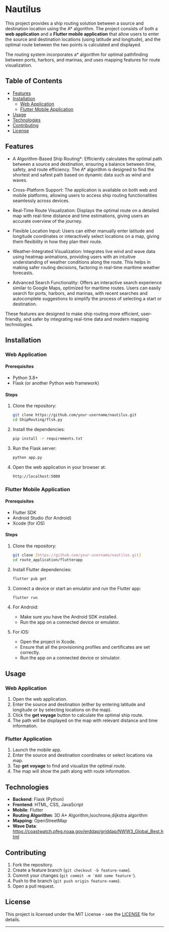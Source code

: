 


# Nautilus

This project provides a ship routing solution between a source and destination location using the A* algorithm. The project consists of both a **web application** and a **Flutter mobile application** that allow users to enter the source and destination locations (using latitude and longitude), and the optimal route between the two points is calculated and displayed.

The routing system incorporates a* algorithm for optimal pathfinding between ports, harbors, and marinas, and uses mapping features for route visualization.

## Table of Contents
- [Features](#features)
- [Installation](#installation)
  - [Web Application](#web-application)
  - [Flutter Mobile Application](#flutter-mobile-application)
- [Usage](#usage)
- [Technologies](#technologies)
- [Contributing](#contributing)
- [License](#license)

## Features
- A Algorithm-Based Ship Routing*: Efficiently calculates the optimal path between a source and destination, ensuring a balance between time, safety, and route efficiency. The A* algorithm is designed to find the shortest and safest path based on dynamic data such as wind and waves.

- Cross-Platform Support: The application is available on both web and mobile platforms, allowing users to access ship routing functionalities seamlessly across devices.

- Real-Time Route Visualization: Displays the optimal route on a detailed map with real-time distance and time estimations, giving users an accurate overview of the journey.

- Flexible Location Input: Users can either manually enter latitude and longitude coordinates or interactively select locations on a map, giving them flexibility in how they plan their route.

- Weather-Integrated Visualization: Integrates live wind and wave data using heatmap animations, providing users with an intuitive understanding of weather conditions along the route. This helps in making safer routing decisions, factoring in real-time maritime weather forecasts.

- Advanced Search Functionality: Offers an interactive search experience similar to Google Maps, optimized for maritime routes. Users can easily search for ports, harbors, and marinas, with recent searches and autocomplete suggestions to simplify the process of selecting a start or destination.

These features are designed to make ship routing more efficient, user-friendly, and safer by integrating real-time data and modern mapping technologies.

## Installation

### Web Application

#### Prerequisites
- Python 3.8+
- Flask (or another Python web framework)


#### Steps
1. Clone the repository:
   ```bash
   git clone https://github.com/your-username/nautilus.git
   cd ShipRouting/flsk.py
   ```

2. Install the dependencies:
   ```bash
   pip install -r requirements.txt
   ```

3. Run the Flask server:
   ```bash
   python app.py
   ```

4. Open the web application in your browser at:
   ```bash
   http://localhost:5000
   ```


### Flutter Mobile Application

#### Prerequisites
- Flutter SDK
- Android Studio (for Android)
- Xcode (for iOS)

#### Steps
1. Clone the repository:
   ```bash
   git clone [https://github.com/your-username/nautilus.git]
   cd route_application/flutterapp
   ```

2. Install Flutter dependencies:
   ```bash
   flutter pub get
   ```

3. Connect a device or start an emulator and run the Flutter app:
   ```bash
   flutter run
   ```

4. For Android:
   - Make sure you have the Android SDK installed.
   - Run the app on a connected device or emulator.

5. For iOS:
   - Open the project in Xcode.
   - Ensure that all the provisioning profiles and certificates are set correctly.
   - Run the app on a connected device or simulator.

## Usage

### Web Application
1. Open the web application.
2. Enter the source and destination (either by entering latitude and longitude or by selecting locations on the map).
3. Click the **get voyage** button to calculate the optimal ship route.
4. The path will be displayed on the map with relevant distance and time information.

### Flutter Application
1. Launch the mobile app.
2. Enter the source and destination coordinates or select locations via map.
3. Tap **get voyage** to find and visualize the optimal route.
4. The map will show the path along with route information.

## Technologies

- **Backend**: Flask (Python)
- **Frontend**: HTML, CSS, JavaScript
- **Mobile**: Flutter
- **Routing Algorithm**: 3D A* Algorithm,Isochrone,dijkstra algorithm 
- **Mapping**: OpenStreetMap
- **Wave Data**: https://coastwatch.pfeg.noaa.gov/erddap/griddap/NWW3_Global_Best.html

## Contributing

1. Fork the repository.
2. Create a feature branch (`git checkout -b feature-name`).
3. Commit your changes (`git commit -m 'Add some feature'`).
4. Push to the branch (`git push origin feature-name`).
5. Open a pull request.

## License

This project is licensed under the MIT License - see the [LICENSE](LICENSE) file for details.

---
